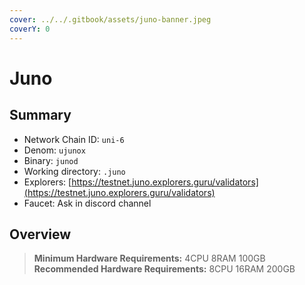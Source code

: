 ```yaml
---
cover: ../../.gitbook/assets/juno-banner.jpeg
coverY: 0
---
```


# Juno

## Summary

* Network Chain ID: `uni-6`
* Denom: `ujunox`
* Binary: `junod`
* Working directory: `.juno`
* Explorers: [https://testnet.juno.explorers.guru/validators](https://testnet.juno.explorers.guru/validators)
* Faucet: Ask in discord channel

## Overview

> **Minimum Hardware Requirements:** 4CPU 8RAM 100GB \
> **Recommended Hardware Requirements:** 8CPU 16RAM 200GB
